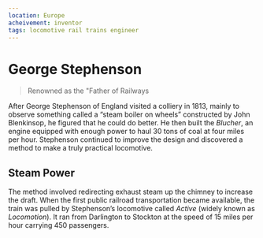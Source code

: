 ```yaml
---
location: Europe
acheivement: inventor
tags: locomotive rail trains engineer
---
```


# George Stephenson

> Renowned as the "Father of Railways

After George Stephenson of England visited a colliery in 1813, mainly to observe something called a “steam boiler on wheels” constructed by John Blenkinsop, he figured that he could do better. He then built the _Blucher_, an engine equipped with enough power to haul 30 tons of coal at four miles per hour. Stephenson continued to improve the design and discovered a method to make a truly practical locomotive.

## Steam Power

The method involved redirecting exhaust steam up the chimney to increase the draft. When the first public railroad transportation became available, the train was pulled by Stephenson’s locomotive called _Active_ (widely known as _Locomotion_). It ran from Darlington to Stockton at the speed of 15 miles per hour carrying 450 passengers.